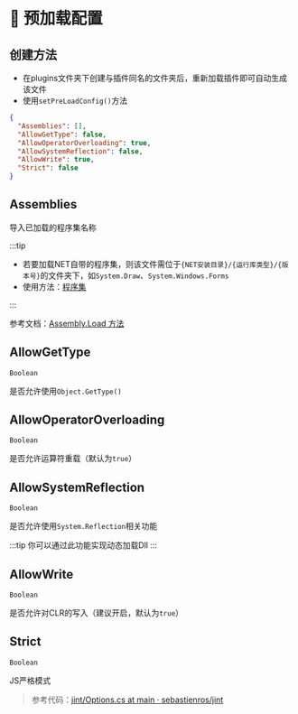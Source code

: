 # 📝 预加载配置

## 创建方法

- 在plugins文件夹下创建与插件同名的文件夹后，重新加载插件即可自动生成该文件
- 使用`setPreLoadConfig()`方法

```json
{
  "Assemblies": [],
  "AllowGetType": false,
  "AllowOperatorOverloading": true,
  "AllowSystemReflection": false,
  "AllowWrite": true,
  "Strict": false
}
```

## Assemblies

导入已加载的程序集名称

:::tip

- 若要加载NET自带的程序集，则该文件需位于`{NET安装目录}/{运行库类型}/{版本号}`的文件夹下，如`System.Draw`、`System.Windows.Forms`
- 使用方法：[程序集](assembly)

:::

参考文档：[Assembly.Load 方法](https://learn.microsoft.com/zh-cn/dotnet/api/system.reflection.assembly.load)

## AllowGetType

`Boolean`

是否允许使用`Object.GetType()`

## AllowOperatorOverloading

`Boolean`

是否允许运算符重载（默认为`true`）

## AllowSystemReflection

`Boolean`

是否允许使用`System.Reflection`相关功能

:::tip
你可以通过此功能实现动态加载Dll
:::

## AllowWrite

`Boolean`

是否允许对CLR的写入（建议开启，默认为`true`）

## Strict

`Boolean`

JS严格模式

>参考代码：[jint/Options.cs at main · sebastienros/jint](https://github.com/sebastienros/jint/blob/main/Jint/Options.cs)

